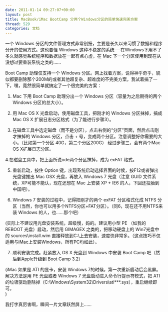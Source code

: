 ```yaml
---
date: 2011-01-14 09:27:07+00:00
layout: post
title: MacBook/iMac BootCamp 分两个Windows分区的简单快速完美方案
thread: 529
categories: 文档
---
```


一个 Windows 分区的文件管理方式非常别扭，主要是长久以来习惯了数据和程序分开的使用方式。这也要怪 Windows 这种不稳定的系统──在Windows下用不了多久就感觉系统程序和数据放在一起有点心虚，在 Mac 下一个分区使用到现在从没想过要重装系统之类的……  
  
Boot Camp 助理仅支持一个 Windows 分区。网上找着方案，说得神乎奇乎，貌似都要删除那个200M的或者其他超复杂、超难度的不完美方案。我试着搞了一下，嘿，竟然很简单就搞定了一个很完美的方案：<!-- more -->  
  
1. Mac 下用 Boot Camp 助理分出一个 Windows 分区（容量为之后期待的两个 Windows 分区的总大小）。  
  
2. 用 Mac OS X 光盘启动，使用磁盘工具，把刚才的 Windows 分区抹掉，搞成 Mac OS X 扩展日志分区格式（为了能进行步骤3）。  
  
3. 在磁盘工具中选定磁盘（而不是分区），点击右侧的“分区”页面，然后点击刚才抹掉的 Windows 分区，点击 + 号，变成两个分区。注意调整好你需要的大小。（比如第一个分区 40G，第二个分区200G） 经过步骤三，会有两个Mac OS X扩展日志分区。  
  
4.在磁盘工具中，把上面所说ode两个分区抹掉，成为 exFAT 格式。  
  
5. 重新启动，按住 Option 键，出现系统启动选择界面的时候，按F12或者弹出光盘键推出 Mac OSX 光盘，再放入 Windows 7 光盘（注意 GUID 文件系统，XP可能不能认，现在还想在 Mac 上安装 XP + IE6 的人，下回还投胎到中国吧）。  
  
6. Windows 7 安装的过程中，记得把刚才的两个 exFAT 分区格式化成 NTFS 分区（当然，你也可以用多个NTFS分区+FAT分区）。（同6，现在还不用NTFS来装 Windows 的人，也……那个吧）  
  
(实际上不建议用光盘安装系统，超级慢，妈的。建议用小型 PE （如我的 REBOOT 光盘）启动，然后用 GIMAGEX 之类的，把移动硬盘上的 Win7光盘中的 sources\install.wim 直接释放到C:\上去安装，速度快非常多。（这点技巧不仅适用与iMac上安装Windows，所有PC均如此）。  
  
7. 顺利安装完成。赶紧放入 OS X 光盘到 Windows 中安装 Boot Camp 吧（然后到Apple升级到 Boot Camp 3.2）  
  
(iMac 如果是 ATI 的显卡，安装 Windows 7的时候，第一次重新启动后会黑屏。解决方法是用 PE 光盘或者  Windows 7 光盘启动进入命令行提示符模式，把 ATI 的垃圾驱动删除掉（C:\Windows\System32\Drivers\ati***.sys），重启继续即可。  
)  
  
  
我打字真厉害啊，瞬间一片文章跃然屏上……
